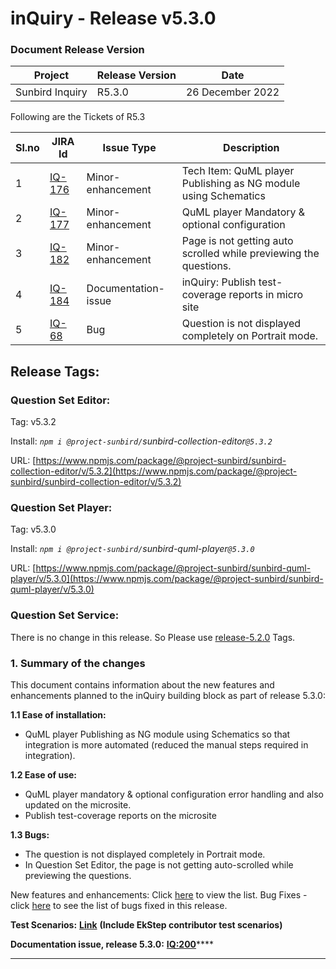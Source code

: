 # inQuiry - Release v5.3.0

### Document Release Version

| Project         | Release Version | Date             |
| --------------- | --------------- | ---------------- |
| Sunbird Inquiry | R5.3.0          | 26 December 2022 |



Following are the Tickets of R5.3

| Sl.no | JIRA Id                                                       | Issue Type          | Description                                                       |
| ----- | ------------------------------------------------------------- | ------------------- | ----------------------------------------------------------------- |
| 1     | [IQ-176](https://project-sunbird.atlassian.net/browse/IQ-176) | Minor-enhancement   | Tech Item: QuML player Publishing as NG module using Schematics   |
| 2     | [IQ-177](https://project-sunbird.atlassian.net/browse/IQ-177) | Minor-enhancement   | QuML player Mandatory & optional configuration                    |
| 3     | [IQ-182](https://project-sunbird.atlassian.net/browse/IQ-182) | Minor-enhancement   | Page is not getting auto scrolled while previewing the questions. |
| 4     | [IQ-184](https://project-sunbird.atlassian.net/browse/IQ-184) | Documentation-issue | inQuiry: Publish test-coverage reports in micro site              |
| 5     | [IQ-68](https://project-sunbird.atlassian.net/browse/IQ-68)   | Bug                 | Question is not displayed completely on Portrait mode.            |

## Release Tags:

### Question Set **Editor**:

Tag: v5.3.2

Install: _`npm i @project-sunbird/`sunbird-collection-editor`@5.3.2`_

URL: [https://www.npmjs.com/package/@project-sunbird/sunbird-collection-editor/v/5.3.2](https://www.npmjs.com/package/@project-sunbird/sunbird-collection-editor/v/5.3.2)

### Question Set Player:

Tag: v5.3.0

Install: _`npm i @project-sunbird/`sunbird-quml-player`@5.3.0`_

URL: [https://www.npmjs.com/package/@project-sunbird/sunbird-quml-player/v/5.3.0](https://www.npmjs.com/package/@project-sunbird/sunbird-quml-player/v/5.3.0)

### Question Set Service:

There is no change in this release. So Please use [release-5.2.0](inquiry-release-v5.2.0.md#question-and-question-set-service) Tags.

### **1. Summary of the changes**

This document contains information about the new features and enhancements planned to the inQuiry building block as part of release 5.3.0:

**1.1 Ease of installation:**&#x20;

* QuML player Publishing as NG module using Schematics so that integration is more automated (reduced the manual steps required in integration).

**1.2 Ease of use:**&#x20;

* QuML player mandatory & optional configuration error handling and also updated on the microsite.
* Publish test-coverage reports on the microsite

**1.3 Bugs:**

* The question is not displayed completely in Portrait mode.
* In Question Set Editor, the page is not getting auto-scrolled while previewing the questions.

New features and enhancements: Click [here](https://project-sunbird.atlassian.net/issues/?filter=12678) to view the list. Bug Fixes - click [here](https://project-sunbird.atlassian.net/browse/IQ-68) to see the list of bugs fixed in this release.

**Test Scenarios:** [**Link**](https://project-sunbird.atlassian.net/wiki/spaces/SunbirdinQuiry/pages/3255566352/Inquiry+Release+5.3.0+Test+Scenarios) **(Include EkStep contributor test scenarios)**

**Documentation issue, release 5.3.0:**  [**IQ:200**](https://project-sunbird.atlassian.net/browse/IQ-200)****

****
